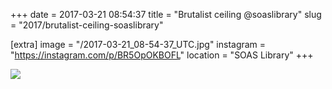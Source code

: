 +++
date = 2017-03-21 08:54:37
title = "Brutalist ceiling @soaslibrary"
slug = "2017/brutalist-ceiling-soaslibrary"

[extra]
image = "/2017-03-21_08-54-37_UTC.jpg"
instagram = "https://instagram.com/p/BR5OpOKBOFL"
location = "SOAS Library"
+++

<img src="/2017-03-21_08-54-37_UTC.jpg" />

